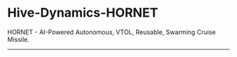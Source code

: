 # Hive-Dynamics-HORNET
HORNET - AI-Powered Autonomous, VTOL, Reusable, Swarming Cruise Missile. 
________________________________________________________________________________________________________________________
